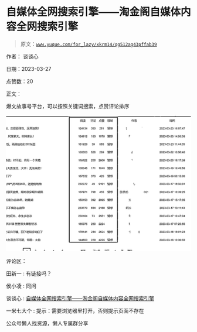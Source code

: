 # 自媒体全网搜索引擎——淘金阁自媒体内容全网搜索引擎

> 原文：[`www.yuque.com/for_lazy/xkrm14/qg512ag43pffab39`](https://www.yuque.com/for_lazy/xkrm14/qg512ag43pffab39)



作者： 谈谈心



日期：2023-03-27



点赞数：20



正文：



爆文故事号平台，可以按照关键词搜索，点赞评论排序



![](img/200fc164418addf3410a53e093df3b5c.png)  

评论区：



田新一 : 有链接吗？



侯小凌 : 同问



谈谈心 : [自媒体全网搜索引擎——淘金阁自媒体内容全网搜索引擎](http://www.51taojinge.com/)



一米七大个 : 提示：需要浏览器里打开，否则提示页面不存在



公众号懒人找资源，懒人专属群分享

